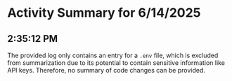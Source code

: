 # Activity Summary for 6/14/2025

## 2:35:12 PM
The provided log only contains an entry for a `.env` file, which is excluded from summarization due to its potential to contain sensitive information like API keys.  Therefore, no summary of code changes can be provided.
